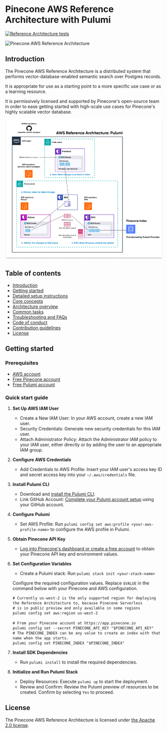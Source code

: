 # Pinecone AWS Reference Architecture with Pulumi

[![Reference Architecture tests](https://github.com/pinecone-io/aws-reference-architecture-pulumi/actions/workflows/ci.yml/badge.svg)](https://github.com/pinecone-io/aws-reference-architecture-pulumi/actions/workflows/ci.yml)

![Pinecone AWS Reference Architecture](./docs/pinecone-refarch-logo.png)

## Introduction

The Pinecone AWS Reference Architecture is a distributed system that performs vector-database-enabled semantic search over Postgres records.

It is appropriate for use as a starting point to a more specific use case or as a learning resource.

It is permissively licensed and supported by Pinecone's open-source
team in order to ease getting started with high-scale use cases for Pinecone's highly scalable vector database.

![Pinecone AWS Reference Architecture](./docs/aws-ref-arch-pulumi.png)

## Table of contents

* [Introduction](#introduction)
* [Getting started](#getting-started)
* [Detailed setup instructions](./docs/setup.md)
* [Core concepts](./docs/core-concepts.md)
* [Architecture overview](./docs/architecture.md)
* [Common tasks](./docs/common-tasks.md)
* [Troubleshooting and FAQs](./docs/troubleshooting-and-faq.md)
* [Code of conduct](./docs/code-of-conduct.md)
* [Contribution guidelines](./docs/contributing.md)
* [License](#license)

## Getting started

### Prerequisites

* [AWS account](https://aws.amazon.com/console/)
* [Free Pinecone account](https://app.pinecone.io)
* [Free Pulumi account](https://app.pulumi.com/?utm_source=pinecone&utm_medium=github&utm_campaign=pinecone-refarch)

### Quick start guide

1. **Set Up AWS IAM User**

    * Create a New IAM User: In your AWS account, create a new IAM user.
    * Security Credentials: Generate new security credentials for this IAM user.
    * Attach Administrator Policy: Attach the Administrator IAM policy to your IAM user, either directly or by adding the user to an appropriate IAM group.

2. **Configure AWS Credentials**

    * Add Credentials to AWS Profile: Insert your IAM user's access key ID and secret access key into your `~/.aws/credentials` file.

3. **Install Pulumi CLI**

    * Download and [install the Pulumi CLI](https://www.pulumi.com/docs/install/?utm_source=pinecone&utm_medium=github&utm_campaign=pinecone-refarch).
    * Link GitHub Account: [Complete your Pulumi account setup](https://app.pulumi.com/?utm_source=pinecone&utm_medium=github&utm_campaign=pinecone-refarch) using your GitHub account.

4. **Configure Pulumi**

    * Set AWS Profile: Run `pulumi config set aws:profile <your-aws-profile-name>` to configure the AWS profile in Pulumi.

5. **Obtain Pinecone API Key**

    * [Log into Pinecone's dashboard or create a free account](https://app.pinecone.io) to obtain your Pinecone API key and environment values.

6. **Set Configuration Variables**

    * Create a Pulumi stack: Run `pulumi stack init <your-stack-name>`

    Configure the required configuration values. Replace `$VALUE` in the command below with your Pinecone and AWS configuration.

    ```shell
    # Currently us-west-2 is the only supported region for deploying the Reference Architecture to, because Pinecone Serverless
    # is in public preview and only available in some regions
    pulumi config set aws:region us-west-2

    # From your Pinecone account at https://app.pinecone.io
    pulumi config set --secret PINECONE_API_KEY "$PINECONE_API_KEY"
    # The PINECONE_INDEX can be any value to create an index with that name when the app starts.
    pulumi config set PINECONE_INDEX "$PINECONE_INDEX"
    ```

7. **Install SDK Dependencies**

    * Run `pulumi install` to install the required dependencies.

8. **Initialize and Run Pulumi Stack**

    * Deploy Resources: Execute `pulumi up` to start the deployment.
    * Review and Confirm: Review the Pulumi preview of resources to be created. Confirm by selecting `Yes` to proceed.

## License

The Pinecone AWS Reference Architecture is licensed under [the Apache 2.0 license](./LICENSE).
